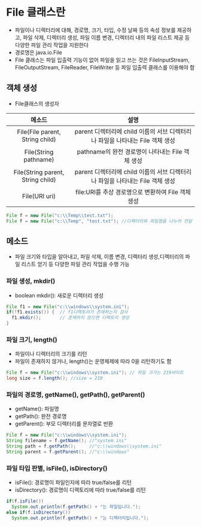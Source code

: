 # File 클래스란

- 파일이나 디렉터리에 대해, 경로명, 크기, 타입, 수정 날짜 등의 속성 정보를 제공하고, 
파일 삭제, 디렉터리 생성, 파일 이름 변경,  디렉터리 내의 파일 리스트 제공 등 다양한 파일 관리 작업을 지원한다
- 경로명은 java.io.File
- File 클래스는 파일 입출력 기능이 없어 파일을 읽고 쓰는 것은 FileInputStream, FileOutputStream, FileReader, FileWriter 등 
파일 입출력 클래스를 이용해야 함


## 객체 생성

- File클래스의 생성자

메소드|설명
|:--:|:--:|
File(File parent, String child)|parent 디렉터리에 child 이름의 서브 디렉터리나 파일을 나타내는 File 객체 생성
File(String pathname)|pathname의 완전 경로명이 나타내는 File 객체 생성
File(String parent, String child)|parent 디렉터리에 child 이름의 서브 디렉터리나 파일을 나타내는 File 객체 생성
File(URI uri)|file:URI를 추상 경로명으로 변환하여 File 객체 생성

``` java
File f = new File("c:\\Temp\\test.txt");
File f = new File("c:\\Temp", "test.txt"); //디렉터리와 파일명을 나누어 전달
```



## 메소드
- 파일 크기와 타입을 알아내고, 파일 삭제, 이름 변경, 디렉터리 생성,디렉터리의 파일 리스트 얻기 등 다양한 파일 관리 작업을 수행 가능



### 파일 생성, mkdir()
- boolean mkdir(): 새로운 디렉터리 생성

```java
File f1 = new File("c:\\windows\\system.ini");
if(!f1.exists()) {  // f1디렉토리가 존재하는지 검사
  f1.mkdir();       // 존재하지 않으면 디렉토리 생성
}

```

### 파일 크기, length()
- 파일이나 디렉터리의 크기를 리턴
- 파일이 존재하지 않거나, length()는 운영체제에 따라 0을 리턴하기도 함

```java
File f = new File("c:\\windows\\system.ini"); // 파일 크기는 219바이트
long size = f.length(); //size = 219
```



### 파일의 경로명, getName(), getPath(), getParent()
- getName(): 파일명
- getPath(): 완전 경로명
- getParent(): 부모 디렉터리를 문자열로 반환

```java
File f = new File("c:\\windows\\system.ini");
String filename = f.getName(); //"system.ini"
String path = f.getPath();     //"c:\\windows\\system.ini"
String parent = f.getParent(); //"c:\\windows"
```


### 파일 타입 판별, isFile(), isDirectory()
- isFile(): 경로명이 파일인지에 따라 true/false를 리턴
- isDirectory(): 경로명이 디렉토리에 따라 true/false를 리턴

```java
if(f.isFile())
  System.out.println(f.getPath() + "는 파일입니다.");
else if(f.isDirectory())
  System.out.println(f.getPath() + "는 디렉터리입니다.");


```







